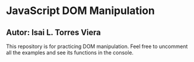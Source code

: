 # JavaScript DOM Manipulation
## Autor: Isai L. Torres Viera
This repository is for practicing DOM manipulation. Feel free to uncomment
all the examples and see its functions in the console.